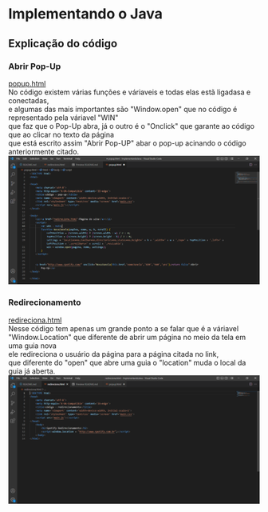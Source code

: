 # Implementando o Java

## Explicação do código

### Abrir Pop-Up
[popup.html](/popup.html)  
No código existem várias funções e váriaveis e todas elas estã ligadasa e conectadas,<br>
e algumas das mais importantes são "Window.open" que no código é representado pela váriavel "WIN"<br>
que faz que o Pop-Up abra, já o outro é o "Onclick" que garante ao código que ao clicar no texto da página<br>
que está escrito assim "Abrir Pop-UP" abar o pop-up acinando o código anteriormente citado.  
![Códigos de pop-up](imagem/pop-up_ct.png)
### Redirecionamento 

[redireciona.html](/redireciona.html)  
Nesse código tem apenas um grande ponto a se falar que é a váriavel<br>
"Window.Location" que diferente de abrir um página no meio da tela em uma guia nova<br>
ele redireciona o usuário da página para a página citada no link,<br>
que diferente do "open" que abre uma guia o "location" muda o local da guia já aberta.  
![Códigos de pop-up](imagem/redirection_ct.png)